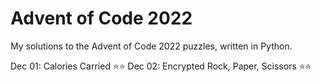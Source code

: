 <h1>Advent of Code 2022</h1>

My solutions to the Advent of Code 2022 puzzles, written in Python.

Dec 01: Calories Carried :star::star:
Dec 02: Encrypted Rock, Paper, Scissors :star::star: